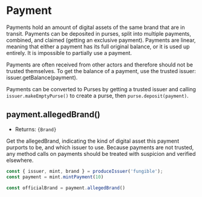 # Payment
Payments hold an amount of digital assets of the same brand that are in transit. Payments can be deposited in purses, split into multiple payments, combined, and claimed (getting an exclusive payment). Payments are linear, meaning that either a payment has its full original balance, or it is used up entirely. It is impossible to partially use a payment.

Payments are often received from other actors and therefore should not be trusted themselves. To get the balance of a payment, use the trusted issuer: issuer.getBalance(payment).

Payments can be converted to Purses by getting a trusted issuer and calling `issuer.makeEmptyPurse()` to create a purse, then `purse.deposit(payment)`.

## payment.allegedBrand()
- Returns: `{Brand}`

Get the allegedBrand, indicating the kind of digital asset this payment purports to be, and which issuer to use. Because payments  are not trusted, any method calls on payments should be treated with suspicion and verified elsewhere.

```js
const { issuer, mint, brand } = produceIssuer('fungible');
const payment = mint.mintPayment(10)

const officialBrand = payment.allegedBrand()
```

